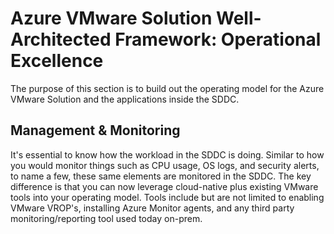 # Azure VMware Solution Well-Architected Framework: Operational Excellence

The purpose of this section is to build out the operating model for the Azure VMware Solution and the applications inside the SDDC. 

## Management & Monitoring 

It's essential to know how the workload in the SDDC is doing. Similar to how you would monitor things such as CPU usage, OS logs, and security alerts, to name a few, these same elements are monitored in the SDDC. The key difference is that you can now leverage cloud-native plus existing VMware tools into your operating model. Tools include but are not limited to enabling VMware VROP's, installing Azure Monitor agents, and any third party monitoring/reporting tool used today on-prem. 
